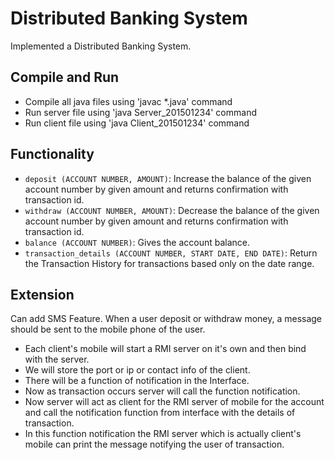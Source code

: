 # Distributed Banking System

Implemented a Distributed Banking System.

## Compile and Run

- Compile all java files using 'javac *.java' command
- Run server file using 'java Server_201501234' command 
- Run client file using 'java Client_201501234' command

## Functionality

- `deposit (ACCOUNT NUMBER, AMOUNT)`: Increase the balance of the given account number by given amount and returns confirmation with transaction id.
- `withdraw (ACCOUNT NUMBER, AMOUNT)`: Decrease the balance of the given account number by given amount and returns confirmation with transaction id.
- `balance (ACCOUNT NUMBER)`: Gives the account balance.
- `transaction_details (ACCOUNT NUMBER, START DATE, END DATE)`: Return the Transaction History for transactions based only on the date range.

## Extension

Can add SMS Feature. When a user deposit or withdraw money, a message should be sent to the mobile phone of the user.

- Each client's mobile will start a RMI server on it's own and then bind with the server.
- We will store the port or ip or contact info of the client.
- There will be a function of notification in the Interface.
- Now as transaction occurs server will call the function notification.
- Now server will act as client for the RMI server of mobile for the account and call the notification function from interface with the details of transaction.
- In this function notification the RMI server which is actually client's mobile can print the message notifying the user of transaction.


